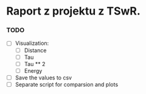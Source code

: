 # Raport z projektu z TSwR.

### TODO
- [ ] Visualization:
    - [ ] Distance
    - [ ] Tau
    - [ ] Tau ** 2
    - [ ] Energy
- [ ] Save the values to csv
- [ ] Separate script for comparsion and plots
